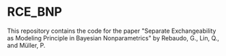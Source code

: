# RCE_BNP
This repository contains the code for the paper "Separate Exchangeability as Modeling Principle in Bayesian Nonparametrics" by Rebaudo, G., Lin, Q., and Müller, P.
